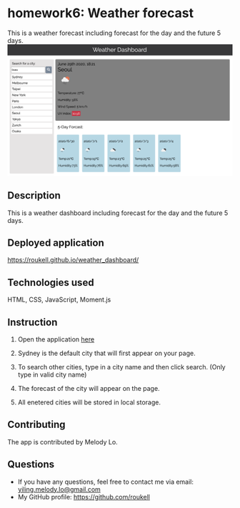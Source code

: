 # homework6: Weather forecast
This is a weather forecast including forecast for the day and the future 5 days.
![img](./Assets/screencap1.png)

## Description
This is a weather dashboard including forecast for the day and the future 5 days.

## Deployed application
https://roukell.github.io/weather_dashboard/

## Technologies used
HTML, CSS, JavaScript, Moment.js

## Instruction
1. Open the application [here](https://roukell.github.io/weather_dashboard/)
2. Sydney is the default city that will first appear on your page.

3. To search other cities, type in a city name and then click search.
   (Only type in valid city name)

4. The forecast of the city will appear on the page.

5. All enetered cities will be stored in local storage.

 ## Contributing
  The app is contributed by Melody Lo.

## Questions
  * If you have any questions, feel free to contact me via email: yiling.melody.lo@gmail.com
  * My GitHub profile: https://github.com/roukell
